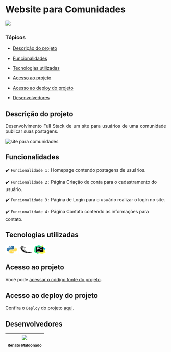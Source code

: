 # Website para Comunidades

<p>
   <img src="http://img.shields.io/static/v1?label=STATUS&message=EM%20DESENVOLVIMENTO&color=RED&style=for-the-badge"/>
</p>

### Tópicos 

- [Descrição do projeto](#descrição-do-projeto)

- [Funcionalidades](#funcionalidades)

- [Tecnologias utilizadas](#tecnologias-utilizadas)

- [Acesso ao projeto](#acesso-ao-projeto)

- [Acesso ao deploy do projeto](#acesso-ao-deploy-do-projeto)

- [Desenvolvedores](#desenvolvedores)

## Descrição do projeto 

<p align="justify">
Desenvolvimento Full Stack de um site para usuários de uma comunidade publicar suas postagens.
   
![site para comunidades](https://user-images.githubusercontent.com/49447595/184559297-463669dd-18c8-4107-bcba-517f9fd28f05.PNG)
   
</p>

## Funcionalidades

:heavy_check_mark: `Funcionalidade 1:` Homepage contendo postagens de usuários.

:heavy_check_mark: `Funcionalidade 2:` Página Criação de conta para o cadastramento do usuário.

:heavy_check_mark: `Funcionalidade 3:` Página de Login para o usuário realizar o login no site.

:heavy_check_mark: `Funcionalidade 4:` Página Contato contendo as informações para contato.

## Tecnologias utilizadas
<p>
<img align="center" alt="Renato-Python" height="30" width="40" src="https://raw.githubusercontent.com/devicons/devicon/master/icons/python/python-original.svg"> <img align="center" alt="Renato-Python" height="30" width="40" src="https://raw.githubusercontent.com/devicons/devicon/master/icons/flask/flask-original.svg"> <img align="center" alt="Renato-SQLite" height="30" width="40" src="https://raw.githubusercontent.com/devicons/devicon/master/icons/pycharm/pycharm-original.svg">
</p>

## Acesso ao projeto

Você pode [acessar o código fonte do projeto](https://github.com/renthus/website-for-community).

## Acesso ao deploy do projeto

Confira o `Deploy` do projeto [aqui](https://comunidade17.herokuapp.com/).

## Desenvolvedores
| [<img src="https://avatars.githubusercontent.com/u/49447595?v=4" width=115><br><sub>Renato Maldonado</sub>](https://github.com/renthus)
| :---: |
